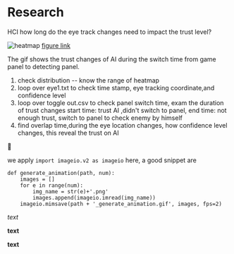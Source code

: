 # Research
HCI  how long do the eye track changes need to impact the trust level?

![heatmap](./_generate_animation.gif)
[figure link](https://github.com/Mirandayao0/Research/blob/main/_generate_animation.gif)


The gif shows the trust changes of AI during the switch time from game panel to detecting panel.
1. check distribution -- know the range of heatmap
2. loop over eye1.txt to check time stamp, eye tracking coordinate,and confidence level
3. loop over toggle out.csv to check panel switch time, exam the duration of trust changes
start time: trust AI ,didn't switch to panel, end time: not enough trust, switch to panel to check enemy by himself
4. find overlap time,during the eye location changes, how confidence level changes, this reveal the trust on AI


🧐




we apply `import imageio.v2 as imageio` here, a good snippet are 

```
def generate_animation(path, num):
    images = []
    for e in range(num):
        img_name = str(e)+'.png'
        images.append(imageio.imread(img_name))
    imageio.mimsave(path + '_generate_animation.gif', images, fps=2)
```



*text*


**text**


__text__


